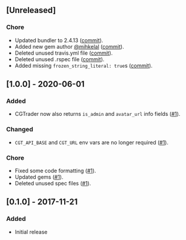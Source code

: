 ## [Unreleased]

### Chore

- Updated bundler to 2.4.13 ([commit](https://github.com/CGTrader/omniauth-cgtrader/commit/6f13eaeb1608cfb4b18d5d91ce3d18d0565addf6)).
- Added new gem author [@mihkelal](https://github.com/mihkelal) ([commit](https://github.com/CGTrader/omniauth-cgtrader/commit/b41e38868043b8948d0e3f6ebef14e1266bfcb29)).
- Deleted unused travis.yml file ([commit](https://github.com/CGTrader/omniauth-cgtrader/commit/54ca91a44b66e382212b0c73d425374184b31ae7)).
- Deleted unused .rspec file ([commit](https://github.com/CGTrader/omniauth-cgtrader/commit/971b1d5bcfaa7510b173d090b7bc6a72bdffba17)).
- Added missing `frozen_string_literal: true`s ([commit](https://github.com/CGTrader/omniauth-cgtrader/commit/79fea31423690787f1835853cc1cddc70ab9f6d6)).


## [1.0.0] - 2020-06-01

### Added

- CGTrader now also returns `is_admin` and `avatar_url` info fields ([#1](https://github.com/CGTrader/omniauth-cgtrader/pull/1)).

### Changed

- `CGT_API_BASE` and `CGT_URL` env vars are no longer required ([#1](https://github.com/CGTrader/omniauth-cgtrader/pull/1)).

### Chore

- Fixed some code formatting ([#1](https://github.com/CGTrader/omniauth-cgtrader/pull/1)).
- Updated gems ([#1](https://github.com/CGTrader/omniauth-cgtrader/pull/1)).
- Deleted unused spec files ([#1](https://github.com/CGTrader/omniauth-cgtrader/pull/1)).

## [0.1.0] - 2017-11-21

### Added

- Initial release
